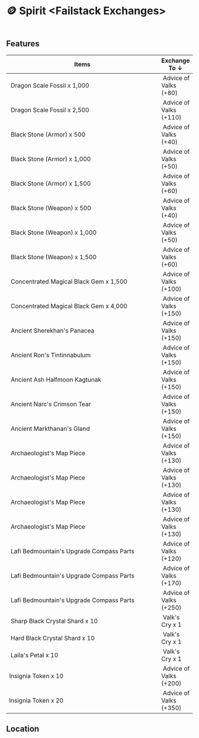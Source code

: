 # 🪙 Spirit \<Failstack Exchanges>

<figure><img src="https://i.imgur.com/klxuXkN.png" alt=""><figcaption></figcaption></figure>



## Features

<table><thead><tr><th width="414">Items</th><th>Exchange To ↓</th></tr></thead><tbody><tr><td><img src="https://moonbd.online/docs/Item/44364.png" alt="" data-size="line"> Dragon Scale Fossil x 1,000</td><td><img src="https://moonbd.online/docs/Item/failstack.png" alt="" data-size="line"> Advice of Valks (+80)</td></tr><tr><td><img src="https://moonbd.online/docs/Item/44364.png" alt="" data-size="line"> Dragon Scale Fossil x 2,500</td><td><img src="https://moonbd.online/docs/Item/failstack.png" alt="" data-size="line"> Advice of Valks (+110)</td></tr><tr><td><img src="https://moonbd.online/docs/Item/16002.png" alt="" data-size="line"> Black Stone (Armor) x 500</td><td><img src="https://moonbd.online/docs/Item/failstack.png" alt="" data-size="line"> Advice of Valks (+40)</td></tr><tr><td><img src="https://moonbd.online/docs/Item/16002.png" alt="" data-size="line"> Black Stone (Armor) x 1,000</td><td><img src="https://moonbd.online/docs/Item/failstack.png" alt="" data-size="line"> Advice of Valks (+50)</td></tr><tr><td><img src="https://moonbd.online/docs/Item/16002.png" alt="" data-size="line"> Black Stone (Armor) x 1,500</td><td><img src="https://moonbd.online/docs/Item/failstack.png" alt="" data-size="line"> Advice of Valks (+60)</td></tr><tr><td><img src="https://moonbd.online/docs/Item/16001.png" alt="" data-size="line"> Black Stone (Weapon) x 500</td><td><img src="https://moonbd.online/docs/Item/failstack.png" alt="" data-size="line"> Advice of Valks (+40)</td></tr><tr><td><img src="https://moonbd.online/docs/Item/16001.png" alt="" data-size="line"> Black Stone (Weapon) x 1,000</td><td><img src="https://moonbd.online/docs/Item/failstack.png" alt="" data-size="line"> Advice of Valks (+50)</td></tr><tr><td><img src="https://moonbd.online/docs/Item/16001.png" alt="" data-size="line"> Black Stone (Weapon) x 1,500</td><td><img src="https://moonbd.online/docs/Item/failstack.png" alt="" data-size="line"> Advice of Valks (+60)</td></tr><tr><td><img src="https://moonbd.online/docs/Item/4987.png" alt="" data-size="line"> Concentrated Magical Black Gem x 1,500</td><td><img src="https://moonbd.online/docs/Item/failstack.png" alt="" data-size="line"> Advice of Valks (+100)</td></tr><tr><td><img src="https://moonbd.online/docs/Item/4987.png" alt="" data-size="line"> Concentrated Magical Black Gem x 4,000</td><td><img src="https://moonbd.online/docs/Item/failstack.png" alt="" data-size="line"> Advice of Valks (+150)</td></tr><tr><td><img src="https://moonbd.online/docs/treasure/40706.png" alt="" data-size="line"> Ancient Sherekhan's Panacea</td><td><img src="https://moonbd.online/docs/Item/failstack.png" alt="" data-size="line"> Advice of Valks (+150)</td></tr><tr><td><img src="https://moonbd.online/docs/treasure/40709.png" alt="" data-size="line"> Ancient Ron's Tintinnabulum</td><td><img src="https://moonbd.online/docs/Item/failstack.png" alt="" data-size="line"> Advice of Valks (+150)</td></tr><tr><td><img src="https://moonbd.online/docs/treasure/40710.png" alt="" data-size="line"> Ancient Ash Halfmoon Kagtunak</td><td><img src="https://moonbd.online/docs/Item/failstack.png" alt="" data-size="line"> Advice of Valks (+150)</td></tr><tr><td><img src="https://moonbd.online/docs/Item/40708.png" alt="" data-size="line"> Ancient Narc's Crimson Tear</td><td><img src="https://moonbd.online/docs/Item/failstack.png" alt="" data-size="line"> Advice of Valks (+150)</td></tr><tr><td><img src="https://moonbd.online/docs/treasure/40711.png" alt="" data-size="line"> Ancient Markthanan's Gland</td><td><img src="https://moonbd.online/docs/Item/failstack.png" alt="" data-size="line"> Advice of Valks (+150)</td></tr><tr><td><img src="https://moonbd.online/docs/treasure/44412.png" alt="" data-size="line"> Archaeologist's Map Piece</td><td><img src="https://moonbd.online/docs/Item/failstack.png" alt="" data-size="line"> Advice of Valks (+130)</td></tr><tr><td><img src="https://moonbd.online/docs/treasure/44413.png" alt="" data-size="line"> Archaeologist's Map Piece</td><td><img src="https://moonbd.online/docs/Item/failstack.png" alt="" data-size="line"> Advice of Valks (+130)</td></tr><tr><td><img src="https://moonbd.online/docs/treasure/44414.png" alt="" data-size="line"> Archaeologist's Map Piece</td><td><img src="https://moonbd.online/docs/Item/failstack.png" alt="" data-size="line"> Advice of Valks (+130)</td></tr><tr><td><img src="https://moonbd.online/docs/treasure/44415.png" alt="" data-size="line"> Archaeologist's Map Piece</td><td><img src="https://moonbd.online/docs/Item/failstack.png" alt="" data-size="line"> Advice of Valks (+130)</td></tr><tr><td><img src="https://moonbd.online/docs/treasure/44417.png" alt="" data-size="line"> Lafi Bedmountain's Upgrade Compass Parts</td><td><img src="https://moonbd.online/docs/Item/failstack.png" alt="" data-size="line"> Advice of Valks (+120)</td></tr><tr><td><img src="https://moonbd.online/docs/treasure/44416.png" alt="" data-size="line"> Lafi Bedmountain's Upgrade Compass Parts</td><td><img src="https://moonbd.online/docs/Item/failstack.png" alt="" data-size="line"> Advice of Valks (+170)</td></tr><tr><td><img src="https://moonbd.online/docs/treasure/44418.png" alt="" data-size="line"> Lafi Bedmountain's Upgrade Compass Parts</td><td><img src="https://moonbd.online/docs/Item/failstack.png" alt="" data-size="line"> Advice of Valks (+250)</td></tr><tr><td><img src="https://moonbd.online/docs/Item/4998.png" alt="" data-size="line"> Sharp Black Crystal Shard x 10</td><td><img src="https://moonbd.online/docs/Item/17643.png" alt="" data-size="line"> Valk's Cry x 1</td></tr><tr><td><img src="https://moonbd.online/docs/Item/4997.png" alt="" data-size="line"> Hard Black Crystal Shard x 10</td><td><img src="https://moonbd.online/docs/Item/17643.png" alt="" data-size="line"> Valk's Cry x 1</td></tr><tr><td><img src="https://moonbd.online/docs/Item/54031.png" alt="" data-size="line"> Laila's Petal x 10</td><td><img src="https://moonbd.online/docs/Item/17643.png" alt="" data-size="line"> Valk's Cry x 1</td></tr><tr><td><img src="https://i.imgur.com/QWEsKBx.png" alt="" data-size="line">Insignia Token x 10</td><td><img src="https://moonbd.online/docs/Item/failstack.png" alt="" data-size="line"> Advice of Valks (+200)</td></tr><tr><td><img src="https://i.imgur.com/QWEsKBx.png" alt="" data-size="line">Insignia Token x 20</td><td><img src="https://moonbd.online/docs/Item/failstack.png" alt="" data-size="line"> Advice of Valks (+350)</td></tr></tbody></table>

## Location

<figure><img src="https://i.imgur.com/ggjL2u3.jpeg" alt=""><figcaption></figcaption></figure>
